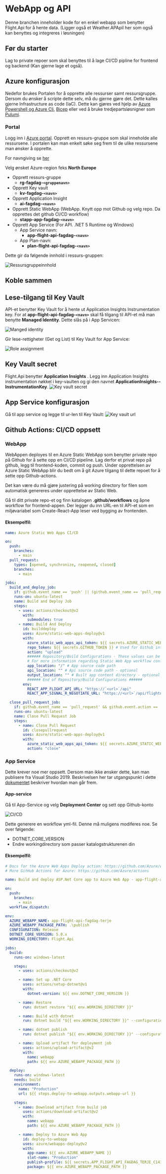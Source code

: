 # WebApp og API

Denne branchen inneholder kode for en enkel webapp som benytter Flight.Api for å hente data. (Ligger også et Weather.APApiI her som også kan benyttes og integreres i løsningen)

## Før du starter

Lag to private repoer som skal benyttes til å lage CI/CD pipline for frontend og backend (Kan gjerne lage et også).

## Azure konfigurasjon

Nedefor brukes Portalen for å opprette alle ressurser samt ressursgruppe. Dersom du ønsker å scripte dette selv, må du gjerne gjøre det. Dette kalles gjerne Infrastructure as code (IaC). Dette kan gjøres ved hjelp av [Azure Powershell og Azure Cli](https://docs.microsoft.com/en-us/azure/azure-resource-manager/templates/), [Bicep](https://docs.microsoft.com/en-us/azure/azure-resource-manager/bicep/overview) eller ved å bruke tredjepartsløsnigner som [Pulumi](https://www.pulumi.com/docs/get-started/azure).

### Portal

Logg inn i [Azure portal](https://portal.azure.com/#home). Opprett en ressurs-gruppe som skal inneholde alle ressursene. I portalen kan man enkelt søke seg frem til de ulike ressursene man ønsker å opprette.

For navngiving se [her](https://docs.microsoft.com/en-us/azure/cloud-adoption-framework/ready/azure-best-practices/resource-abbreviations)

Velg ønsket Azure-region feks **North Europe**

- Opprett ressurs-gruppe
  - **rg-fagdag-`<gruppenavn>`**
- Opprett Key vault
  - **kv-fagdag-`<navn>`**
- Opprett Application Insight
  - **ai-fagdag-`<navn>`**
- Opprett Static WebApp (WebApp. Knytt opp mot Github og velg repo. Da opprettes det github CI/CD workflow)
  - **stapp-app-fagdag-`<navn>`**
- Opprett App Service (For API. .NET 5 Runtime og Windows)
  - App Service navn:
    - **app-flight-api-fagdag-`<navn>`**
  - App Plan-navn:
    - **plan-flight-api-fagdag-`<navn>`**

Dette gir da følgende innhold i ressurs-gruppen:

![Ressursgruppeinnhold](resource-group.png)

## Koble sammen

## Lese-tilgang til Key Vault

API-et benytter Key Vault for å hente ut Application Insights Instrumentation key. For at **app-flight-api-fagdag-`<navn>`** skal få tilgang til API-et må man benytte **Managed Identity**. Dette slås på i App Servicen:

![Manged identity](managed-identity.png)

Gir lese-rettigheter (Get og List) til Key Vault for App Service:

![Role assignment ](key-vault-assignment.png)

## Key Vault secret

Flight.Api benytter **Application Insights** . Legg inn Application Insights instrumentation nøkkel i key-vaulten og gi den navnet **ApplicationInsights--InstrumentationKey**.
![Key vault secret ](key-vault-secret.png)

## App Service konfigurasjon

Gå til app service og legge til ur-len til Key Vault:
![Key vault url ](app-service-config.png)

## Github Actions: CI/CD oppsett

### WebApp

WebAppen deployes til en Azure Static WebApp som benytter private repo på Github for å sette opp en CI/CD pipeline. Lag derfor et privat repo på github, legg til frontend-koden, commit og push. Under opprettelsen av Azure Static WebApp blir du bedt om å git Azure tilgang til dette repoet for å sette opp Github-actions.

Det kan være du må gjøre justering på working directory for filen som automatisk genereres under opprettelse av Static Web.

Gå til ditt private repo-et og finn katalogen **.github/workflows** og åpne workflow for frontend-appen. Der legger du inn URL-en til API-et som en miljøvariabel som Create-React-App leser ved bygging av frontenden.

#### Eksempelfil:

```yml
name: Azure Static Web Apps CI/CD

on:
  push:
    branches:
      - main
  pull_request:
    types: [opened, synchronize, reopened, closed]
    branches:
      - main

jobs:
  build_and_deploy_job:
    if: github.event_name == 'push' || (github.event_name == 'pull_request' && github.event.action != 'closed')
    runs-on: ubuntu-latest
    name: Build and Deploy Job
    steps:
      - uses: actions/checkout@v2
        with:
          submodules: true
      - name: Build And Deploy
        id: builddeploy
        uses: Azure/static-web-apps-deploy@v1
        with:
          azure_static_web_apps_api_token: ${{ secrets.AZURE_STATIC_WEB_APPS_API_TOKEN_SALMON_PLANT_072AB0203 }}
          repo_token: ${{ secrets.GITHUB_TOKEN }} # Used for Github integrations (i.e. PR comments)
          action: "upload"
          ###### Repository/Build Configurations - These values can be configured to match your app requirements. ######
          # For more information regarding Static Web App workflow configurations, please visit: https://aka.ms/swaworkflowconfig
          app_location: "/" # App source code path
          api_location: "" # Api source code path - optional
          output_location: "" # Built app content directory - optional
          ###### End of Repository/Build Configurations ######
        env:
          REACT_APP_FLIGHT_API_URL: "https://`<url>`/api"
          REACT_APP_SIGNAL_R_NEGOTIATE_URL: "https://<url>`/api/flightnotifications/negotiate/"

  close_pull_request_job:
    if: github.event_name == 'pull_request' && github.event.action == 'closed'
    runs-on: ubuntu-latest
    name: Close Pull Request Job
    steps:
      - name: Close Pull Request
        id: closepullrequest
        uses: Azure/static-web-apps-deploy@v1
        with:
          azure_static_web_apps_api_token: ${{ secrets.AZURE_STATIC_WEB_APPS_API_TOKEN_SALMON_PLANT_072AB0203 }}
          action: "close"
```

### App Service

Dette krever noe mer oppsett. Dersom man ikke ønsker dette, kan man publisere fra Visual Studio 2019. Beskrivelsen her tar utgangspunkt i dette [dokumentet](https://docs.microsoft.com/en-us/azure/app-service/deploy-github-actions?tabs=applevel) beskriver hvordan man går frem.

#### App-service

Gå til App-Service og velg **Deployment Center** og sett opp Github-konto

![CI/CD](ci-cd-backend.png)

Dette generere en workflow yml-fil. Denne må muligens modiferes noe. Se over følgende:

- DOTNET_CORE_VERSION
- Endre workingdirectory som passer katalogstrukturenen din

#### Eksempelfil:

```yml
# Docs for the Azure Web Apps Deploy action: https://github.com/Azure/webapps-deploy
# More GitHub Actions for Azure: https://github.com/Azure/actions

name: Build and deploy ASP.Net Core app to Azure Web App - app-flight-api-fagdag-terje

on:
  push:
    branches:
      - main
  workflow_dispatch:

env:
  AZURE_WEBAPP_NAME: app-flight-api-fagdag-terje
  AZURE_WEBAPP_PACKAGE_PATH: .\publish
  CONFIGURATION: Release
  DOTNET_CORE_VERSION: 5.0.x
  WORKING_DIRECTORY: Flight.Api

jobs:
  build:
    runs-on: windows-latest

    steps:
      - uses: actions/checkout@v2

      - name: Set up .NET Core
        uses: actions/setup-dotnet@v1
        with:
          dotnet-version: ${{ env.DOTNET_CORE_VERSION }}

      - name: Restore
        run: dotnet restore "${{ env.WORKING_DIRECTORY }}"

      - name: Build with dotnet
        run: dotnet build "${{ env.WORKING_DIRECTORY }}" --configuration ${{ env.CONFIGURATION }} --no-restore

      - name: dotnet publish
        run: dotnet publish "${{ env.WORKING_DIRECTORY }}" --configuration ${{ env.CONFIGURATION }} --no-build --output "${{ env.AZURE_WEBAPP_PACKAGE_PATH }}"

      - name: Upload artifact for deployment job
        uses: actions/upload-artifact@v2
        with:
          name: webapp
          path: ${{ env.AZURE_WEBAPP_PACKAGE_PATH }}

  deploy:
    runs-on: windows-latest
    needs: build
    environment:
      name: "Production"
      url: ${{ steps.deploy-to-webapp.outputs.webapp-url }}

    steps:
      - name: Download artifact from build job
        uses: actions/download-artifact@v2
        with:
          name: webapp
          path: ${{ env.AZURE_WEBAPP_PACKAGE_PATH }}

      - name: Deploy to Azure Web App
        id: deploy-to-webapp
        uses: azure/webapps-deploy@v2
        with:
          app-name: ${{ env.AZURE_WEBAPP_NAME }}
          slot-name: "Production"
          publish-profile: ${{ secrets.APP_FLIGHT_API_FAGDAG_TERJE_C143}}
          package: ${{ env.AZURE_WEBAPP_PACKAGE_PATH }}
```
